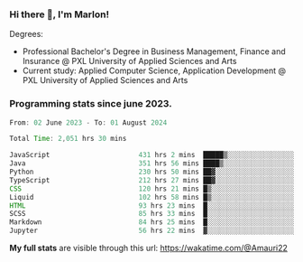 
### Hi there 👋, I'm Marlon!

Degrees: 
- Professional Bachelor's Degree in Business Management, Finance and Insurance @ PXL University of Applied Sciences and Arts
- Current study: Applied Computer Science, Application Development @ PXL University of Applied Sciences and Arts

### Programming stats since june 2023.
<!--START_SECTION:waka-->

```java
From: 02 June 2023 - To: 01 August 2024

Total Time: 2,051 hrs 30 mins

JavaScript                      431 hrs 2 mins  █████▒░░░░░░░░░░░░░░░░░░░   20.86 %
Java                            351 hrs 56 mins ████▒░░░░░░░░░░░░░░░░░░░░   17.03 %
Python                          230 hrs 50 mins ██▓░░░░░░░░░░░░░░░░░░░░░░   11.17 %
TypeScript                      212 hrs 27 mins ██▓░░░░░░░░░░░░░░░░░░░░░░   10.28 %
CSS                             120 hrs 21 mins █▒░░░░░░░░░░░░░░░░░░░░░░░   05.82 %
Liquid                          102 hrs 58 mins █▒░░░░░░░░░░░░░░░░░░░░░░░   04.98 %
HTML                            93 hrs 23 mins  █░░░░░░░░░░░░░░░░░░░░░░░░   04.52 %
SCSS                            85 hrs 33 mins  █░░░░░░░░░░░░░░░░░░░░░░░░   04.14 %
Markdown                        84 hrs 25 mins  █░░░░░░░░░░░░░░░░░░░░░░░░   04.09 %
Jupyter                         56 hrs 22 mins  ▓░░░░░░░░░░░░░░░░░░░░░░░░   02.73 %
```

<!--END_SECTION:waka-->
**My full stats** are visible through this url: https://wakatime.com/@Amauri22
